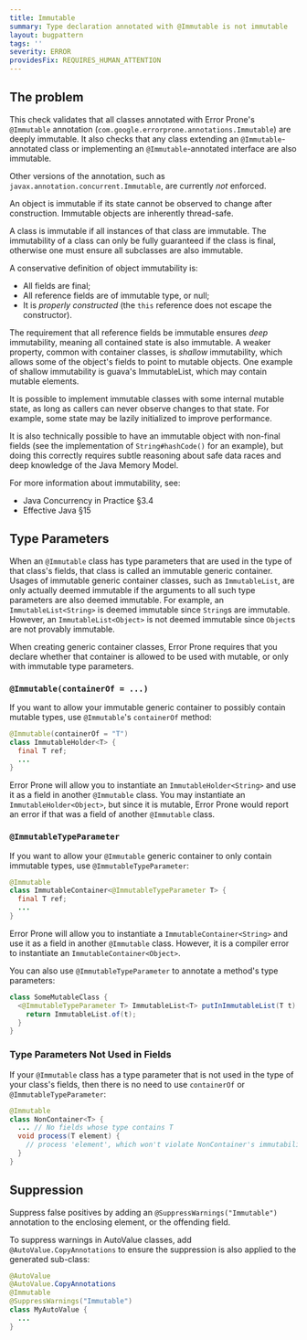 ```yaml
---
title: Immutable
summary: Type declaration annotated with @Immutable is not immutable
layout: bugpattern
tags: ''
severity: ERROR
providesFix: REQUIRES_HUMAN_ATTENTION
---
```


<!--
*** AUTO-GENERATED, DO NOT MODIFY ***
To make changes, edit the @BugPattern annotation or the explanation in docs/bugpattern.
-->

## The problem
This check validates that all classes annotated with Error Prone's `@Immutable`
annotation (`com.google.errorprone.annotations.Immutable`) are deeply immutable.
It also checks that any class extending an `@Immutable`-annotated class or
implementing an `@Immutable`-annotated interface are also immutable.

Other versions of the annotation, such as
`javax.annotation.concurrent.Immutable`, are currently *not* enforced.

An object is immutable if its state cannot be observed to change after
construction. Immutable objects are inherently thread-safe.

A class is immutable if all instances of that class are immutable. The
immutability of a class can only be fully guaranteed if the class is final,
otherwise one must ensure all subclasses are also immutable.

A conservative definition of object immutability is:

*   All fields are final;
*   All reference fields are of immutable type, or null;
*   It is *properly constructed* (the `this` reference does not escape the
    constructor).

The requirement that all reference fields be immutable ensures *deep*
immutability, meaning all contained state is also immutable. A weaker property,
common with container classes, is *shallow* immutability, which allows some of
the object's fields to point to mutable objects. One example of shallow
immutability is guava's ImmutableList, which may contain mutable elements.

It is possible to implement immutable classes with some internal mutable state,
as long as callers can never observe changes to that state. For example, some
state may be lazily initialized to improve performance.

It is also technically possible to have an immutable object with non-final
fields (see the implementation of `String#hashCode()` for an example), but doing
this correctly requires subtle reasoning about safe data races and deep
knowledge of the Java Memory Model.

For more information about immutability, see:

*   Java Concurrency in Practice §3.4
*   Effective Java §15

## Type Parameters

When an `@Immutable` class has type parameters that are used in the type of that
class's fields, that class is called an immutable generic container. Usages of
immutable generic container classes, such as `ImmutableList`, are only actually
deemed immutable if the arguments to all such type parameters are also deemed
immutable. For example, an `ImmutableList<String>` is deemed immutable since
`String`s are immutable. However, an `ImmutableList<Object>` is not deemed
immutable since `Object`s are not provably immutable.

When creating generic container classes, Error Prone requires that you declare
whether that container is allowed to be used with mutable, or only with
immutable type parameters.

### `@Immutable(containerOf = ...)`

If you want to allow your immutable generic container to possibly contain
mutable types, use `@Immutable`'s `containerOf` method:

```java
@Immutable(containerOf = "T")
class ImmutableHolder<T> {
  final T ref;
  ...
}
```

Error Prone will allow you to instantiate an `ImmutableHolder<String>` and use
it as a field in another `@Immutable` class. You may instantiate an
`ImmutableHolder<Object>`, but since it is mutable, Error Prone would report an
error if that was a field of another `@Immutable` class.

### `@ImmutableTypeParameter`

If you want to allow your `@Immutable` generic container to only contain
immutable types, use `@ImmutableTypeParameter`:

```java
@Immutable
class ImmutableContainer<@ImmutableTypeParameter T> {
  final T ref;
  ...
}
```

Error Prone will allow you to instantiate a `ImmutableContainer<String>` and use
it as a field in another `@Immutable` class. However, it is a compiler error to
instantiate an `ImmutableContainer<Object>`.

You can also use `@ImmutableTypeParameter` to annotate a method's type
parameters:

```java
class SomeMutableClass {
  <@ImmutableTypeParameter T> ImmutableList<T> putInImmutableList(T t) {
    return ImmutableList.of(t);
  }
}
```

### Type Parameters Not Used in Fields

If your `@Immutable` class has a type parameter that is not used in the type of
your class's fields, then there is no need to use `containerOf` or
`@ImmutableTypeParameter`:

```java
@Immutable
class NonContainer<T> {
  ... // No fields whose type contains T
  void process(T element) {
    // process 'element', which won't violate NonContainer's immutability.
  }
}
```

## Suppression

Suppress false positives by adding an `@SuppressWarnings("Immutable")`
annotation to the enclosing element, or the offending field.

To suppress warnings in AutoValue classes, add `@AutoValue.CopyAnnotations` to
ensure the suppression is also applied to the generated sub-class:

```java
@AutoValue
@AutoValue.CopyAnnotations
@Immutable
@SuppressWarnings("Immutable")
class MyAutoValue {
  ...
}
```

